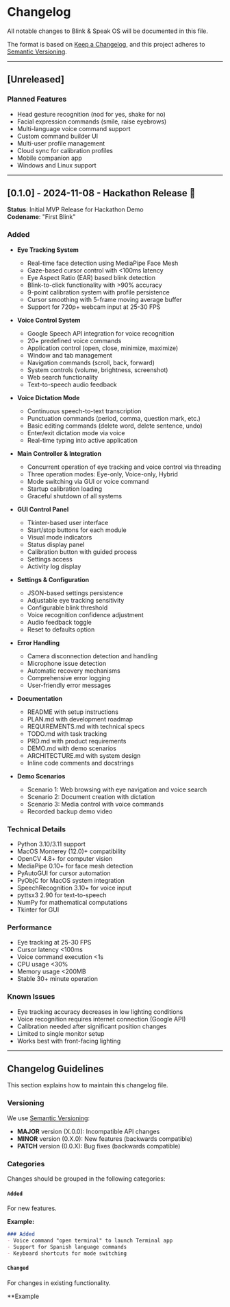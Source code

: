 # Changelog

All notable changes to Blink & Speak OS will be documented in this file.

The format is based on [Keep a Changelog](https://keepachangelog.com/en/1.0.0/),
and this project adheres to [Semantic Versioning](https://semver.org/spec/v2.0.0.html).

---

## [Unreleased]

### Planned Features
- Head gesture recognition (nod for yes, shake for no)
- Facial expression commands (smile, raise eyebrows)
- Multi-language voice command support
- Custom command builder UI
- Multi-user profile management
- Cloud sync for calibration profiles
- Mobile companion app
- Windows and Linux support

---

## [0.1.0] - 2024-11-08 - Hackathon Release 🎉

**Status**: Initial MVP Release for Hackathon Demo  
**Codename**: "First Blink"

### Added
- **Eye Tracking System**
  - Real-time face detection using MediaPipe Face Mesh
  - Gaze-based cursor control with <100ms latency
  - Eye Aspect Ratio (EAR) based blink detection
  - Blink-to-click functionality with >90% accuracy
  - 9-point calibration system with profile persistence
  - Cursor smoothing with 5-frame moving average buffer
  - Support for 720p+ webcam input at 25-30 FPS

- **Voice Control System**
  - Google Speech API integration for voice recognition
  - 20+ predefined voice commands
  - Application control (open, close, minimize, maximize)
  - Window and tab management
  - Navigation commands (scroll, back, forward)
  - System controls (volume, brightness, screenshot)
  - Web search functionality
  - Text-to-speech audio feedback

- **Voice Dictation Mode**
  - Continuous speech-to-text transcription
  - Punctuation commands (period, comma, question mark, etc.)
  - Basic editing commands (delete word, delete sentence, undo)
  - Enter/exit dictation mode via voice
  - Real-time typing into active application

- **Main Controller & Integration**
  - Concurrent operation of eye tracking and voice control via threading
  - Three operation modes: Eye-only, Voice-only, Hybrid
  - Mode switching via GUI or voice command
  - Startup calibration loading
  - Graceful shutdown of all systems

- **GUI Control Panel**
  - Tkinter-based user interface
  - Start/stop buttons for each module
  - Visual mode indicators
  - Status display panel
  - Calibration button with guided process
  - Settings access
  - Activity log display

- **Settings & Configuration**
  - JSON-based settings persistence
  - Adjustable eye tracking sensitivity
  - Configurable blink threshold
  - Voice recognition confidence adjustment
  - Audio feedback toggle
  - Reset to defaults option

- **Error Handling**
  - Camera disconnection detection and handling
  - Microphone issue detection
  - Automatic recovery mechanisms
  - Comprehensive error logging
  - User-friendly error messages

- **Documentation**
  - README with setup instructions
  - PLAN.md with development roadmap
  - REQUIREMENTS.md with technical specs
  - TODO.md with task tracking
  - PRD.md with product requirements
  - DEMO.md with demo scenarios
  - ARCHITECTURE.md with system design
  - Inline code comments and docstrings

- **Demo Scenarios**
  - Scenario 1: Web browsing with eye navigation and voice search
  - Scenario 2: Document creation with dictation
  - Scenario 3: Media control with voice commands
  - Recorded backup demo video

### Technical Details
- Python 3.10/3.11 support
- MacOS Monterey (12.0)+ compatibility
- OpenCV 4.8+ for computer vision
- MediaPipe 0.10+ for face mesh detection
- PyAutoGUI for cursor automation
- PyObjC for MacOS system integration
- SpeechRecognition 3.10+ for voice input
- pyttsx3 2.90 for text-to-speech
- NumPy for mathematical computations
- Tkinter for GUI

### Performance
- Eye tracking at 25-30 FPS
- Cursor latency <100ms
- Voice command execution <1s
- CPU usage <30%
- Memory usage <200MB
- Stable 30+ minute operation

### Known Issues
- Eye tracking accuracy decreases in low lighting conditions
- Voice recognition requires internet connection (Google API)
- Calibration needed after significant position changes
- Limited to single monitor setup
- Works best with front-facing lighting

---

## Changelog Guidelines

This section explains how to maintain this changelog file.

### Versioning

We use [Semantic Versioning](https://semver.org/):
- **MAJOR** version (X.0.0): Incompatible API changes
- **MINOR** version (0.X.0): New features (backwards compatible)
- **PATCH** version (0.0.X): Bug fixes (backwards compatible)

### Categories

Changes should be grouped in the following categories:

#### `Added`
For new features.

**Example:**
```markdown
### Added
- Voice command "open terminal" to launch Terminal app
- Support for Spanish language commands
- Keyboard shortcuts for mode switching
```

#### `Changed`
For changes in existing functionality.

**Example